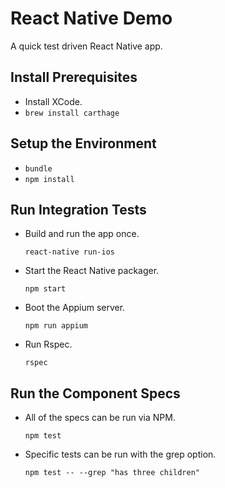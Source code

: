 # React Native Demo

A quick test driven React Native app.

## Install Prerequisites

* Install XCode.
* `brew install carthage`

## Setup the Environment

* `bundle`
* `npm install`

## Run Integration Tests

* Build and run the app once.

  `react-native run-ios`

* Start the React Native packager.

  `npm start`

* Boot the Appium server.

  `npm run appium`

* Run Rspec.

  `rspec`

## Run the Component Specs

* All of the specs can be run via NPM.

  `npm test`

* Specific tests can be run with the grep option.

  `npm test -- --grep "has three children"`
